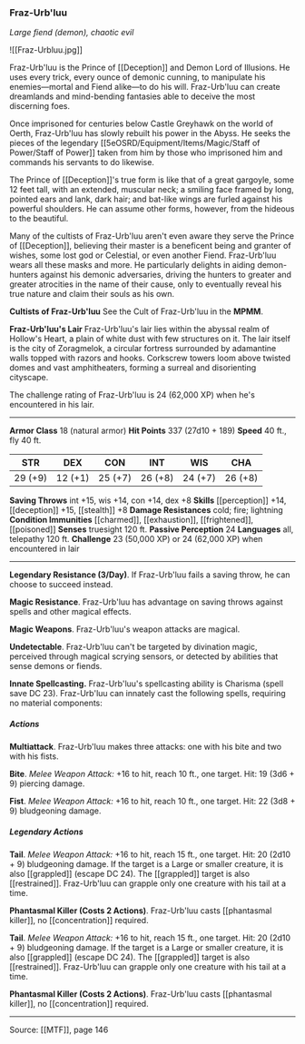 ### Fraz-Urb'luu
_Large fiend (demon), chaotic evil_

![[Fraz-Urbluu.jpg]]

Fraz-Urb'luu is the Prince of [[Deception]] and Demon Lord of Illusions. He uses every trick, every ounce of demonic cunning, to manipulate his enemies—mortal and Fiend alike—to do his will. Fraz-Urb'luu can create dreamlands and mind-bending fantasies able to deceive the most discerning foes.

Once imprisoned for centuries below Castle Greyhawk on the world of Oerth, Fraz-Urb'luu has slowly rebuilt his power in the Abyss. He seeks the pieces of the legendary [[5eOSRD/Equipment/Items/Magic/Staff of Power/Staff of Power]] taken from him by those who imprisoned him and commands his servants to do likewise.

The Prince of [[Deception]]'s true form is like that of a great gargoyle, some 12 feet tall, with an extended, muscular neck; a smiling face framed by long, pointed ears and lank, dark hair; and bat-like wings are furled against his powerful shoulders. He can assume other forms, however, from the hideous to the beautiful.

Many of the cultists of Fraz-Urb'luu aren't even aware they serve the Prince of [[Deception]], believing their master is a beneficent being and granter of wishes, some lost god or Celestial, or even another Fiend. Fraz-Urb'luu wears all these masks and more. He particularly delights in aiding demon-hunters against his demonic adversaries, driving the hunters to greater and greater atrocities in the name of their cause, only to eventually reveal his true nature and claim their souls as his own.

**Cultists of Fraz-Urb'luu** See the Cult of Fraz-Urb'luu in the **MPMM**.

**Fraz-Urb'luu's Lair** Fraz-Urb'luu's lair lies within the abyssal realm of Hollow's Heart, a plain of white dust with few structures on it. The lair itself is the city of Zoragmelok, a circular fortress surrounded by adamantine walls topped with razors and hooks. Corkscrew towers loom above twisted domes and vast amphitheaters, forming a surreal and disorienting cityscape.

The challenge rating of Fraz-Urb'luu is 24 (62,000 XP) when he's encountered in his lair.

---

**Armor Class** 18 (natural armor)
**Hit Points** 337 (27d10 + 189)
**Speed** 40 ft., fly 40 ft.

| STR     | DEX     | CON     | INT     | WIS     | CHA     |
|---------|---------|---------|---------|---------|---------|
| 29 (+9) | 12 (+1) | 25 (+7) | 26 (+8) | 24 (+7) | 26 (+8) |

**Saving Throws** int +15, wis +14, con +14, dex +8
**Skills** [[perception]] +14, [[deception]] +15, [[stealth]] +8
**Damage Resistances** cold; fire; lightning
**Condition Immunities** [[charmed]], [[exhaustion]], [[frightened]], [[poisoned]]
**Senses** truesight 120 ft.
**Passive Perception** 24
**Languages** all, telepathy 120 ft.
**Challenge** 23 (50,000 XP) or 24 (62,000 XP) when encountered in lair

---

**Legendary Resistance (3/Day)**. If Fraz-Urb'luu fails a saving throw, he can choose to succeed instead.

**Magic Resistance**. Fraz-Urb'luu has advantage on saving throws against spells and other magical effects.

**Magic Weapons**. Fraz-Urb'luu's weapon attacks are magical.

**Undetectable**. Fraz-Urb'luu can't be targeted by divination magic, perceived through magical scrying sensors, or detected by abilities that sense demons or fiends.

**Innate Spellcasting.** Fraz-Urb'luu's spellcasting ability is Charisma (spell save DC 23). Fraz-Urb'luu can innately cast the following spells, requiring no material components:

##### Actions
**Multiattack**. Fraz-Urb'luu makes three attacks: one with his bite and two with his fists.

**Bite**. _Melee Weapon Attack:_ +16 to hit, reach 10 ft., one target. Hit: 19 (3d6 + 9) piercing damage.

**Fist**. _Melee Weapon Attack:_ +16 to hit, reach 10 ft., one target. Hit: 22 (3d8 + 9) bludgeoning damage.

##### Legendary Actions
**Tail**. _Melee Weapon Attack:_ +16 to hit, reach 15 ft., one target. Hit: 20 (2d10 + 9) bludgeoning damage. If the target is a Large or smaller creature, it is also [[grappled]] (escape DC 24). The [[grappled]] target is also [[restrained]]. Fraz-Urb'luu can grapple only one creature with his tail at a time.

**Phantasmal Killer (Costs 2 Actions)**. Fraz-Urb'luu casts [[phantasmal killer]], no [[concentration]] required.

**Tail**. _Melee Weapon Attack:_ +16 to hit, reach 15 ft., one target. Hit: 20 (2d10 + 9) bludgeoning damage. If the target is a Large or smaller creature, it is also [[grappled]] (escape DC 24). The [[grappled]] target is also [[restrained]]. Fraz-Urb'luu can grapple only one creature with his tail at a time.

**Phantasmal Killer (Costs 2 Actions)**. Fraz-Urb'luu casts [[phantasmal killer]], no [[concentration]] required.

---

Source: [[MTF]], page 146